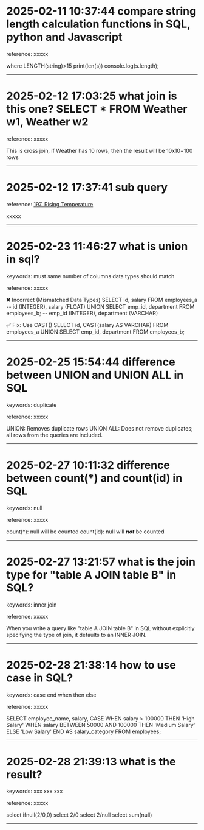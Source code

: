 # 2025-02-11 10:37:44 compare string length calculation functions in SQL, python and Javascript
reference: xxxxx

where LENGTH(string)>15
print(len(s))
console.log(s.length);
_______________________________________________________________
# 2025-02-12 17:03:25 what join is this one? SELECT * FROM Weather w1, Weather w2
reference: xxxxx

This is cross join, if Weather has 10 rows, then the result will be 10x10=100 rows
_______________________________________________________________
# 2025-02-12 17:37:41 sub query
reference: [197. Rising Temperature](https://leetcode.com/problems/rising-temperature/description/?envType=study-plan-v2&envId=top-sql-50)

xxxxx
_______________________________________________________________
# 2025-02-23 11:46:27 what is union in sql?
keywords:
must same number of columns
data types should match

reference: xxxxx

❌ Incorrect (Mismatched Data Types)
SELECT id, salary FROM employees_a  -- id (INTEGER), salary (FLOAT)
UNION
SELECT emp_id, department FROM employees_b; -- emp_id (INTEGER), department (VARCHAR)

✅ Fix: Use CAST()
SELECT id, CAST(salary AS VARCHAR) FROM employees_a
UNION
SELECT emp_id, department FROM employees_b;

_______________________________________________________________
# 2025-02-25 15:54:44 difference between UNION and UNION ALL in SQL
keywords:
duplicate

reference: xxxxx

UNION: Removes duplicate rows
UNION ALL: Does not remove duplicates; all rows from the queries are included.
_______________________________________________________________
# 2025-02-27 10:11:32 difference between count(*) and count(id) in SQL
keywords:
null

reference: xxxxx

count(*): null will be counted
count(id): null will ***not*** be counted
_______________________________________________________________
# 2025-02-27 13:21:57 what is the join type for "table A JOIN table B" in SQL?
keywords:
inner join

reference: xxxxx

When you write a query like "table A JOIN table B" in SQL without explicitly specifying the type of join, it defaults to an INNER JOIN.
_______________________________________________________________
# 2025-02-28 21:38:14 how to use case in SQL?
keywords:
case end
when then
else

reference: xxxxx

SELECT 
    employee_name,
    salary,
    CASE 
        WHEN salary > 100000 THEN 'High Salary'
        WHEN salary BETWEEN 50000 AND 100000 THEN 'Medium Salary'
        ELSE 'Low Salary'
    END AS salary_category
FROM employees;

_______________________________________________________________
# 2025-02-28 21:39:13 what is the result?
keywords:
xxx
xxx
xxx

reference: xxxxx

select ifnull(2/0,0)
select 2/0
select 2/null
select sum(null)
_______________________________________________________________